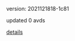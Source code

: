 version: 2021121818-1c81

updated 0 avds

[details](https://github.com/0x74f917491bfa7ebfa379/ali_avd_db/blob/master/change_log/2021/12/18/18/1c81.txt)